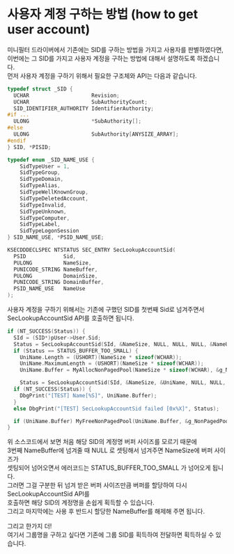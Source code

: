# 사용자 계정 구하는 방법 (how to get user account)

미니필터 드라이버에서 기존에는 SID를 구하는 방법을 가지고 사용자를 판별하였다면,  
이번에는 그 SID를 가지고 사용자 계정을 구하는 방법에 대해서 설명하도록 하겠습니다.  
먼저 사용자 계정을 구하기 위해서 필요한 구조체와 API는 다음과 같습니다.  

``` C
typedef struct _SID {
  UCHAR                    Revision;
  UCHAR                    SubAuthorityCount;
  SID_IDENTIFIER_AUTHORITY IdentifierAuthority;
#if ...
  ULONG                    *SubAuthority[];
#else
  ULONG                    SubAuthority[ANYSIZE_ARRAY];
#endif
} SID, *PISID;

typedef enum _SID_NAME_USE {
    SidTypeUser = 1,
    SidTypeGroup,
    SidTypeDomain,
    SidTypeAlias,
    SidTypeWellKnownGroup,
    SidTypeDeletedAccount,
    SidTypeInvalid,
    SidTypeUnknown,
    SidTypeComputer,
    SidTypeLabel,
    SidTypeLogonSession
} SID_NAME_USE, *PSID_NAME_USE;

KSECDDDECLSPEC NTSTATUS SEC_ENTRY SecLookupAccountSid(
  PSID            Sid,
  PULONG          NameSize,
  PUNICODE_STRING NameBuffer,
  PULONG          DomainSize,
  PUNICODE_STRING DomainBuffer,
  PSID_NAME_USE   NameUse
);
```

사용자 계정을 구하기 위해서는 기존에 구했던 SID를 첫번째 Sid로 넘겨주면서   
SecLookupAccountSid API를 호출하면 됩니다.  

```C
if (NT_SUCCESS(Status)) {
  SId = (SID*)pUser->User.Sid;
  Status = SecLookupAccountSid(SId, &NameSize, NULL, NULL, NULL, &NameUse);
  if (Status == STATUS_BUFFER_TOO_SMALL) {
    UniName.Length = (USHORT)(NameSize * sizeof(WCHAR));
    UniName.MaximumLength = (USHORT)(NameSize * sizeof(WCHAR));
    UniName.Buffer = MyAllocNonPagedPool(NameSize * sizeof(WCHAR), &g_NonPagedPoolCnt);

    Status = SecLookupAccountSid(SId, &NameSize, &UniName, NULL, NULL, &NameUse);
  if (NT_SUCCESS(Status)) {
  	DbgPrint("[TEST] Name[%S]", UniName.Buffer);
  }
  else DbgPrint("[TEST] SecLookupAccountSid failed [0x%X]", Status);

  if (UniName.Buffer) MyFreeNonPagedPool(UniName.Buffer, &g_NonPagedPoolCnt);
}
```

위 소스코드에서 보면 처음 해당 SID의 계정명 버퍼 사이즈를 모르기 때문에   
3번째 NameBuffer에 넘겨줄 때 NULL 로 셋팅해서 넘겨주면 NameSize에 버퍼 사이즈가   
셋팅되어 넘어오면서 에러코드는 STATUS_BUFFER_TOO_SMALL 가 넘어오게 됩니다.  
그러면 그걸 구분한 뒤 넘겨 받은 버퍼 사이즈만큼 버퍼를 할당하여 다시 SecLookupAccountSid API를   
호출하면 해당 SID의 계정명을 손쉽게 획득할 수 있습니다.  
그리고 마지막에는 사용 후 반드시 할당한 NameBuffer를 해제해 주면 됩니다.  
 
그리고 한가지 더!  
여기서 그룹명을 구하고 싶다면 기존에 그룹 SID를 획득하여 전달하면 획득하실 수 있습니다.  